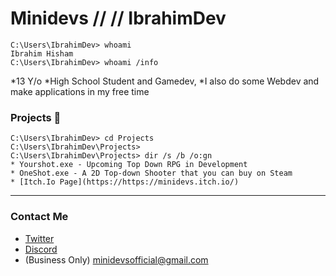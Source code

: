 # Minidevs // // IbrahimDev 
```console
C:\Users\IbrahimDev> whoami
Ibrahim Hisham
C:\Users\IbrahimDev> whoami /info
```
*13 Y/o 
*High School Student and Gamedev, 
*I also do some Webdev and make applications in my free time


### Projects :space_invader:
```console
C:\Users\IbrahimDev> cd Projects
C:\Users\IbrahimDev\Projects>
C:\Users\IbrahimDev\Projects> dir /s /b /o:gn
* Yourshot.exe - Upcoming Top Down RPG in Development
* OneShot.exe - A 2D Top-down Shooter that you can buy on Steam
* [Itch.Io Page](https://https://minidevs.itch.io/) 

```
---

### Contact Me
* [Twitter](https://www.linkedin.com/in/andrea-grigoletto/)
* [Discord](https://discord.gg/czapc6C)
* (Business Only) minidevsofficial@gmail.com


